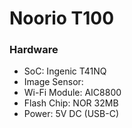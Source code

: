 Noorio T100
===========

### Hardware

- SoC: Ingenic T41NQ
- Image Sensor:
- Wi-Fi Module: AIC8800
- Flash Chip: NOR 32MB
- Power: 5V DC (USB-C)

